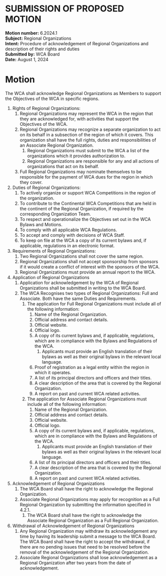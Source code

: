 # SUBMISSION OF PROPOSED MOTION

**Motion number:** 6.2024.1  
**Subject:** Regional Organizations  
**Intent:** Procedure of acknowledgement of Regional Organizations and description of their rights and duties  
**Submitted by:** WCA Board  
**Date:** August 1, 2024  

# Motion


The WCA shall acknowledge Regional Organizations as Members to support the Objectives of the WCA in specific regions.

1. Rights of Regional Organizations:
   1. Regional Organizations may represent the WCA in the region that they are acknowledged for, with activities that support the Objectives of the WCA.
   2. Regional Organizations may recognize a separate organization to act on its behalf in a subsection of the region of which it covers. This organization shall have the full rights, duties and responsibilities of an Associate Regional Organization.
      1. Regional Organizations must submit to the WCA a list of the organizations which it provides authorization to.
      2. Regional Organizations are responsible for any and all actions of organizations that act on its behalf.
   3. Full Regional Organizations may nominate themselves to be responsible for the payment of WCA dues for the region in which they cover.
2. Duties of Regional Organizations:
   1. To actively organize or support WCA Competitions in the region of the organization.
   2. To contribute to the Continental WCA Competitions that are held in the continent of the Regional Organization, if required by the corresponding Organization Team.
   3. To respect and operationalize the Objectives set out in the WCA Bylaws and Motions.
   4. To comply with all applicable WCA Regulations.
   5. To accept and comply with decisions of WCA Staff.
   6. To keep on file at the WCA a copy of its current bylaws and, if applicable, regulations in an electronic format.
3. Requirements of Regional Organizations:
   1. Two Regional Organizations shall not cover the same region.
   2. Regional Organizations shall not accept sponsorship from sponsors if it would create a conflict of interest with the sponsors of the WCA.
   3. Regional Organizations must provide an annual report to the WCA.
4. Application of Regional Organizations
   1. Application for acknowledgement by the WCA of Regional Organizations shall be submitted in writing to the WCA Board.
   2. The WCA Recognises two types of Regional Organizations: Full and Associate. Both have the same Duties and Requirements.
      1. The application for Full Regional Organizations must include all of the following information:
         1. Name of the Regional Organization.
         2. Official address and contact details.
         3. Official website.
         4. Official logo.
         5. A copy of its current bylaws and, if applicable, regulations, which are in compliance with the Bylaws and Regulations of the WCA.
            1. Applicants must provide an English translation of their bylaws as well as their original bylaws in the relevant local language.
         6. Proof of registration as a legal entity within the region in which it operates.
         7. A list of its principal directors and officers and their titles.
         8. A clear description of the area that is covered by the Regional Organization.
         9. A report on past and current WCA related activities.
      2. The application for Associate Regional Organizations must include all of the following information: 
         1. Name of the Regional Organization.
         2. Official address and contact details.
         3. Official website.
         4. Official logo.
         5. A copy of its current bylaws and, if applicable, regulations, which are in compliance with the Bylaws and Regulations of the WCA.
            1. Applicants must provide an English translation of their bylaws as well as their original bylaws in the relevant local language.
         6. A list of its principal directors and officers and their titles.
         7. A clear description of the area that is covered by the Regional Organization.
         8. A report on past and current WCA related activities.
5. Acknowledgement of Regional Organizations
   1. The WCA Board shall have the right to acknowledge the Regional Organization.
   2. Associate Regional Organizations may apply for recognition as a Full Regional Organization by submitting the information specified in 4.2.1.
      1. The WCA Board shall have the right to acknowledge the Associate Regional Organization as a Full Regional Organization.
6. Withdrawal of Acknowledgement of Regional Organizations
   1. Any Regional Organization may withdraw its acknowledgement any time by having its leadership submit a message to the WCA Board. The WCA Board shall have the right to accept the withdrawal, if there are no pending issues that need to be resolved before the removal of the acknowledgement of the Regional Organization.
   2. Associate Regional Organizations shall lose acknowledgement as a Regional Organization after two years from the date of acknowledgement.
